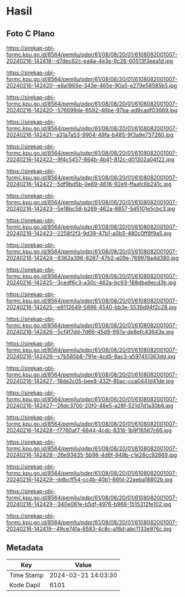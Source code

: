 # Hasil

## Foto C Plano

https://sirekap-obj-formc.kpu.go.id/8564/pemilu/pdpr/61/08/08/20/01/6108082001007-20240216-142418--d7dec82c-ea4a-4e3e-9c26-60513f3eea1d.jpg

https://sirekap-obj-formc.kpu.go.id/8564/pemilu/pdpr/61/08/08/20/01/6108082001007-20240216-142420--e8a1965e-343e-465e-90a5-e279e58585b5.jpg

https://sirekap-obj-formc.kpu.go.id/8564/pemilu/pdpr/61/08/08/20/01/6108082001007-20240216-142420--576699de-6592-46be-97ba-ad9cadf03669.jpg

https://sirekap-obj-formc.kpu.go.id/8564/pemilu/pdpr/61/08/08/20/01/6108082001007-20240216-142421--a31a7a53-9904-49fa-b485-9f3a9e737260.jpg

https://sirekap-obj-formc.kpu.go.id/8564/pemilu/pdpr/61/08/08/20/01/6108082001007-20240216-142422--9f4c5457-864b-4b41-812c-d01302a04f22.jpg

https://sirekap-obj-formc.kpu.go.id/8564/pemilu/pdpr/61/08/08/20/01/6108082001007-20240216-142422--5df9bd5b-0e69-4616-92e9-ffaafc6b241c.jpg

https://sirekap-obj-formc.kpu.go.id/8564/pemilu/pdpr/61/08/08/20/01/6108082001007-20240216-142423--5e18bc58-b269-462a-8857-5d5101e5cbc3.jpg

https://sirekap-obj-formc.kpu.go.id/8564/pemilu/pdpr/61/08/08/20/01/6108082001007-20240216-142423--2258f2f3-9d39-47b1-a0b5-480c0ff8f9a5.jpg

https://sirekap-obj-formc.kpu.go.id/8564/pemilu/pdpr/61/08/08/20/01/6108082001007-20240216-142424--8362a396-8287-47b2-a09e-769978a4d380.jpg

https://sirekap-obj-formc.kpu.go.id/8564/pemilu/pdpr/61/08/08/20/01/6108082001007-20240216-142425--3cedf6c3-a30c-462a-bc93-188dba9ecd3b.jpg

https://sirekap-obj-formc.kpu.go.id/8564/pemilu/pdpr/61/08/08/20/01/6108082001007-20240216-142425--e8112649-5896-4540-bb3e-5536d94f2c28.jpg

https://sirekap-obj-formc.kpu.go.id/8564/pemilu/pdpr/61/08/08/20/01/6108082001007-20240216-142426--5cf4f7dd-7d66-45d9-997a-de8efc43643e.jpg

https://sirekap-obj-formc.kpu.go.id/8564/pemilu/pdpr/61/08/08/20/01/6108082001007-20240216-142426--c7b585b8-791e-4cd5-8ac3-a597451363dd.jpg

https://sirekap-obj-formc.kpu.go.id/8564/pemilu/pdpr/61/08/08/20/01/6108082001007-20240216-142427--18da2c05-bee8-432f-8bac-cca0441d41de.jpg

https://sirekap-obj-formc.kpu.go.id/8564/pemilu/pdpr/61/08/08/20/01/6108082001007-20240216-142427--26dc3700-20f0-46e5-a28f-521d7d1a30b6.jpg

https://sirekap-obj-formc.kpu.go.id/8564/pemilu/pdpr/61/08/08/20/01/6108082001007-20240216-142428--f7760af7-6644-4cdc-8316-1b9f16567c66.jpg

https://sirekap-obj-formc.kpu.go.id/8564/pemilu/pdpr/61/08/08/20/01/6108082001007-20240216-142428--26e93435-5b98-4d6f-949b-c1e28cc92669.jpg

https://sirekap-obj-formc.kpu.go.id/8564/pemilu/pdpr/61/08/08/20/01/6108082001007-20240216-142429--ddbcff54-cc4b-40b1-86fd-22aeba18802b.jpg

https://sirekap-obj-formc.kpu.go.id/8564/pemilu/pdpr/61/08/08/20/01/6108082001007-20240216-142429--340e081e-b5df-4976-b968-1515312fe102.jpg

https://sirekap-obj-formc.kpu.go.id/8564/pemilu/pdpr/61/08/08/20/01/6108082001007-20240216-142419--49ce74fa-8583-4c8c-a16d-abc1133e976c.jpg


## Metadata

| Key        | Value               |
| ---------- | ------------------- |
| Time Stamp | 2024-02-21 14:03:30 |
| Kode Dapil | 6101                |



